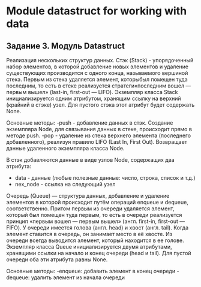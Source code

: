 # Module datastruct for working with data
## Задание 3. Модуль Datastruct

Реализация нескольких структур данных.
Стэк (Stack) - упорядоченный 
набор элементов, в которой добавление новых элементов и удаление 
существующих производится с одного конца, называемого вершиной стека. 
Первым из стека удаляется элемент, которыбыл помещен туда последним, 
то есть в стеке реализуется стратеги«последним вошел — первым вышел» 
(last-in, first-out — LIFO).
Экземпляр класса Stack инициализируется одним атрибутом, хранящим 
ссылку на верхний (крайний в стэке) узел. Для пустого стэка этот 
атрибут будет содержать None.

Основные методы:
-push - добавление данных в стэк. Создание экземпляра Node, для 
связывания данных в стеке, происходит прямо в методе push.
-pop - удаление из стека верхнего элемента (последнего добавленного), 
реализуя правило LIFO (Last In, First Out). Возвращает данные 
удаленного экземпляра класса Node.

В стэк добавляются данные в виде узлов Node, содержащих два атрибута:
- data - данные (любые полезные данные: число, строка, список и т.д.)
- nex_node - ссылка на следующий узел

Очередь (Queue) — структура данных, добавление и удаление элементов 
в которой происходит путём операций enqueue и dequeue, соответственно. 
Притом первым из очереди удаляется элемент, который был помещен туда 
первым, то есть в очереди реализуется принцип «первым вошел — первым 
вышел» (англ. first-in, first-out — FIFO). У очереди имеется голова 
(англ. head) и хвост (англ. tail). Когда элемент ставится в очередь,
 он занимает место в её хвосте. Из очереди всегда выводится элемент, 
 который находится в ее голове.
 Экземпляр класса Queue инициализируется двумя атрибутами, хранящими 
 ссылки на начало и конец очереди (head и tail). Для пустой очереди 
 оба эти атрибута равны None.

Основные методы:
-enqueue: добавить элемент в конец очереди
-dequeue: удалить элемент из начала очереди